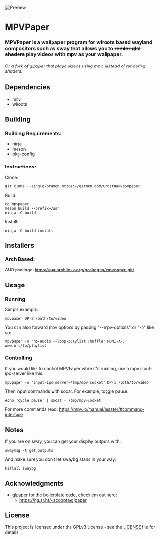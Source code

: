 ![Preview](https://github.com/GhostNaN/mpvpaper/blob/assests/preview.png)
# MPVPaper
### MPVPaper is a wallpaper program for wlroots based wayland compositors such as sway that allows you to ~~render glsl shaders~~ play videos with mpv as your wallpaper.
###### Or a fork of glpaper that plays videos using mpv, instead of rendering shaders.

## Dependencies
- mpv
- wlroots

## Building 
### Building Requirements:

- ninja
- meson
- pkg-config
### Instructions:
Clone:
```
git clone --single-branch https://github.com/GhostNaN/mpvpaper
```
Build:
```
cd mpvpaper
meson build --prefix=/usr
ninja -C build
```
Install:
```
ninja -C build install
```
## Installers 
### Arch Based:
AUR package: https://aur.archlinux.org/packages/mpvpaper-git/

## Usage
### Running
Simple example:
```
mpvpaper DP-2 /path/to/video
```
You can also forward mpv options by passing "--mpv-options" or "-o" like so:
```
mpvpaper -o "no-audio --loop-playlist shuffle" HDMI-A-1 www.url/to/playlist
```
### Controlling
If you would like to control MPVPaper while it's running, use a mpv input-ipc-server like this:
```
mpvpaper -o "input-ipc-server=/tmp/mpv-socket" DP-1 /path/to/video
```
Then input commands with socat. For example, toggle pause:
```
echo 'cycle pause' | socat - /tmp/mpv-socket
```
For more commands read: https://mpv.io/manual/master/#command-interface
## Notes
If you are on sway, you can get your display outputs with:
```
swaymsg -t get_outputs
```
And make sure you don't let swaybg stand in your way:
```
killall swaybg
```
## Acknowledgments
- glpaper for the boilerplate code, check em out here:
  - https://hg.sr.ht/~scoopta/glpaper
## License
This project is licensed under the GPLv3 License - see the [LICENSE](/LICENSE) file for details
